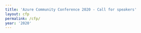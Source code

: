 ```yaml
---
title: 'Azure Community Conference 2020 - Call for speakers'
layout: cfp
permalink: /cfp/
year: '2020'
---
```

